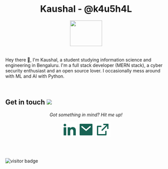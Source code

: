 <h1 align="center">Kaushal - @k4u5h4L</h1>

<p align="center">
  <img src="https://media.giphy.com/media/3ohs4f2bZ4jSd2q5tS/giphy.gif" width="100" height="80" />
  <br><br>
  <p>
     Hey there 👋, I'm Kaushal, a student studying information science and engineering in Bengaluru. I'm a full stack developer (MERN stack), a cyber security enthusiast and an open source lover. I occasionally mess around with ML and AI with Python.
  </p>

  <br>

  <!-- <details>
    ![My github stats](https://github-readme-stats.vercel.app/api?username=k4u5h4L&show_icons=true)
  </details> -->
</p>

<h2>Get in touch <img src="https://user-images.githubusercontent.com/5679180/79618120-0daffb80-80be-11ea-819e-d2b0fa904d07.gif" width="27px"></h2>

<!-- <p align="center"> Got something in mind? Hit me up!</p>

- LinkedIn <img align="left" alt="kaushal's LinkdeIN" width="22px" src="https://media.giphy.com/media/kyWNFTml48xUubWUq3/giphy.gif" />: [linkedin.com/in/kaushal-bhat-8374451a2](https://www.linkedin.com/in/kaushal-bhat-8374451a2/)

- Mail <img align="left" align="center" alt="kaushal's mail" width="22px" src="https://media.giphy.com/media/UrCybfHo3r1kmTZfJR/giphy.gif" />: [kaushal.bhat@yahoo.com](mailto:kaushal.bhat@yahoo.com)

- Portfolio <a href="mailto:kaushal.v.bhat@gmail.com">
  <img align="left" align="center" alt="kaushal's mail" width="22px" src="https://media.giphy.com/media/lmjnyWWSXleEckhv0c/giphy.gif" />
  </a>: [k4u5h4l.github.io](https://k4u5h4l.github.io/)

- dev-to <img align="left" align="center" alt="kaushal's Dev.to" width="22px" src="https://cdn.jsdelivr.net/npm/simple-icons@3.0.1/icons/dev-dot-to.svg" />: [dev.to/k4u5h4l](https://dev.to/k4u5h4l)

</p> -->

<p align="center">
  <i>Got something in mind? Hit me up!</i>

  <p align="center">
    <a href="https://www.linkedin.com/in/kaushal-bhat-8374451a2/" alt="Linkedin"><img src="https://github.com/k4u5h4L/k4u5h4L/blob/master/assets/linkedin-fill.svg"></a>
    <a href="mailto:kaushal.v.bhat@gmail.com" alt="Contact me"><img src="https://github.com/k4u5h4L/k4u5h4L/blob/master/assets/mail-fill.svg"></a>
    <a href="https://k4u5h4l.github.io" alt="portfolio"><img src="https://github.com/k4u5h4L/k4u5h4L/blob/master/assets/external-link-line.svg"></a>
  </p>
  
</p>
<br><br>

![visitor badge](https://visitor-badge.glitch.me/badge?page_id=k4u5h4L.visitor-badge)

<!--
**k4u5h4L/k4u5h4L** is a ✨ _special_ ✨ repository because its `README.md` (this file) appears on your GitHub profile.

Here are some ideas to get you started:

- 🔭 I’m currently working on ...
- 🌱 I’m currently learning ...
- 👯 I’m looking to collaborate on ...
- 🤔 I’m looking for help with ...
- 💬 Ask me about ...
- 📫 How to reach me: ...
- 😄 Pronouns: ...
- ⚡ Fun fact: ...
-->
